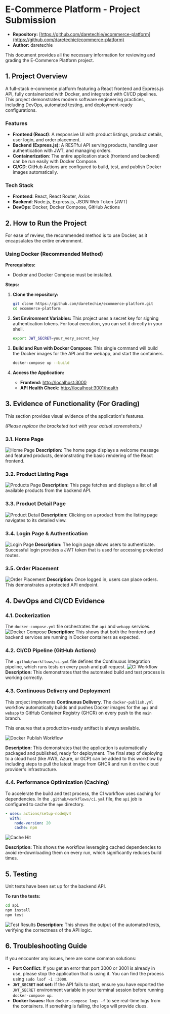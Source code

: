 # E-Commerce Platform - Project Submission

- **Repository:** [https://github.com/daretechie/ecommerce-platform](https://github.com/daretechie/ecommerce-platform)
- **Author:** daretechie

This document provides all the necessary information for reviewing and grading the E-Commerce Platform project.

## 1. Project Overview

A full-stack e-commerce platform featuring a React frontend and Express.js API, fully containerized with Docker, and integrated with CI/CD pipelines. This project demonstrates modern software engineering practices, including DevOps, automated testing, and deployment-ready configurations.

### Features

- **Frontend (React)**: A responsive UI with product listings, product details, user login, and order placement.
- **Backend (Express.js)**: A RESTful API serving products, handling user authentication with JWT, and managing orders.
- **Containerization**: The entire application stack (frontend and backend) can be run easily with Docker Compose.
- **CI/CD**: GitHub Actions are configured to build, test, and publish Docker images automatically.

### Tech Stack

- **Frontend**: React, React Router, Axios
- **Backend**: Node.js, Express.js, JSON Web Token (JWT)
- **DevOps**: Docker, Docker Compose, GitHub Actions

## 2. How to Run the Project

For ease of review, the recommended method is to use Docker, as it encapsulates the entire environment.

### Using Docker (Recommended Method)

**Prerequisites:**

- Docker and Docker Compose must be installed.

**Steps:**

1.  **Clone the repository:**

    ```bash
    git clone https://github.com/daretechie/ecommerce-platform.git
    cd ecommerce-platform
    ```

2.  **Set Environment Variables:**
    This project uses a secret key for signing authentication tokens. For local execution, you can set it directly in your shell.

    ```bash
    export JWT_SECRET=your_very_secret_key
    ```

3.  **Build and Run with Docker Compose:**
    This single command will build the Docker images for the API and the webapp, and start the containers.

    ```bash
    docker-compose up --build
    ```

4.  **Access the Application:**
    - **Frontend:** [http://localhost:3000](http://localhost:3000)
    - **API Health Check:** [http://localhost:3001/health](http://localhost:3001/health)

## 3. Evidence of Functionality (For Grading)

This section provides visual evidence of the application's features.

_(Please replace the bracketed text with your actual screenshots.)_

### 3.1. Home Page

![Home Page](screenshots/home.png)
**Description:** The home page displays a welcome message and featured products, demonstrating the basic rendering of the React frontend.

### 3.2. Product Listing Page

![Products Page](screenshots/products.png)
**Description:** This page fetches and displays a list of all available products from the backend API.

### 3.3. Product Detail Page

![Product Detail](screenshots/product-detail.png)
**Description:** Clicking on a product from the listing page navigates to its detailed view.

### 3.4. Login Page & Authentication

![Login Page](screenshots/login.png)
**Description:** The login page allows users to authenticate. Successful login provides a JWT token that is used for accessing protected routes.

### 3.5. Order Placement

![Order Placement](screenshots/order-placement.png)
**Description:** Once logged in, users can place orders. This demonstrates a protected API endpoint.

## 4. DevOps and CI/CD Evidence

### 4.1. Dockerization

The `docker-compose.yml` file orchestrates the `api` and `webapp` services.
![Docker Compose](screenshots/docker-compose.png)
**Description:** This shows that both the frontend and backend services are running in Docker containers as expected.

### 4.2. CI/CD Pipeline (GitHub Actions)

The `.github/workflows/ci.yml` file defines the Continuous Integration pipeline, which runs tests on every push and pull request.
![CI Workflow](screenshots/ci-workflow.png)
**Description:** This demonstrates that the automated build and test process is working correctly.

### 4.3. Continuous Delivery and Deployment

This project implements **Continuous Delivery**. The `docker-publish.yml` workflow automatically builds and pushes Docker images for the `api` and `webapp` to GitHub Container Registry (GHCR) on every push to the `main` branch.

This ensures that a production-ready artifact is always available.

![Docker Publish Workflow](screenshots/docker-publish.png)

**Description:** This demonstrates that the application is automatically packaged and published, ready for deployment. The final step of deploying to a cloud host (like AWS, Azure, or GCP) can be added to this workflow by including steps to pull the latest image from GHCR and run it on the cloud provider's infrastructure.

### 4.4. Performance Optimization (Caching)

To accelerate the build and test process, the CI workflow uses caching for dependencies. In the `.github/workflows/ci.yml` file, the `api` job is configured to cache the `npm` directory.

```yaml
- uses: actions/setup-node@v4
  with:
    node-version: 20
    cache: npm
```

![Cache Hit](screenshots/cache-hit.png)

**Description:** This shows the workflow leveraging cached dependencies to avoid re-downloading them on every run, which significantly reduces build times.

## 5. Testing

Unit tests have been set up for the backend API.

**To run the tests:**

```bash
cd api
npm install
npm test
```

![Test Results](screenshots/test-results.png)
**Description:** This shows the output of the automated tests, verifying the correctness of the API logic.

## 6. Troubleshooting Guide

If you encounter any issues, here are some common solutions:

- **Port Conflict:** If you get an error that port 3000 or 3001 is already in use, please stop the application that is using it. You can find the process using `sudo lsof -i :3000`.
- **`JWT_SECRET` not set:** If the API fails to start, ensure you have exported the `JWT_SECRET` environment variable in your terminal session before running `docker-compose up`.
- **Docker Issues:** Run `docker-compose logs -f` to see real-time logs from the containers. If something is failing, the logs will provide clues.
